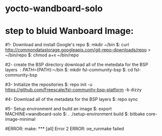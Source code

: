 # yocto-wandboard-solo

# step to bluid Wanboard Image:
 #1- Download and install Google's repo
  $: mkdir ~/bin
  $: curl http://commondatastorage.googleapis.com/git-repo-downloads/repo > ~/bin/repo
  $: chmod a+x ~/bin/repo

 #2- create the BSP directory download all of the metedata for the BSP layers
   $: PATH=${PATH}:~/bin
   $: mkdir fsl-community-bsp
   $: cd fsl-community-bsp

 #3- Initialize the repositories
   $: repo init -u https://github.com/Freescale/fsl-community-bsp-platform -b dizzy
 
 #4- Download all of the metadata for the BSP layers
   $: repo sync
 
 #5- Setup environment and build an image
   $: export MACHINE=wandboard-solo
   $: . ./setup-environment build
   $: bitbake core-image-minimal


#ERROR:
make: *** [all] Error 2
ERROR: oe_runmake failed


